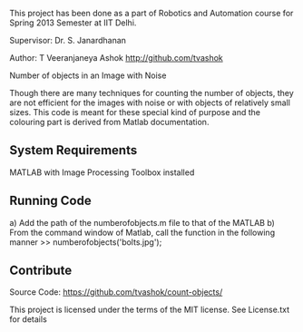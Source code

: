This project has been done as a part of Robotics and Automation course for Spring 2013 Semester at IIT Delhi.

Supervisor: Dr. S. Janardhanan

Author: T Veeranjaneya Ashok http://github.com/tvashok

Number of objects in an Image with Noise

Though there are many techniques for counting the number of objects, they are not efficient for the images with noise or with objects of relatively small sizes. This code is meant for these special kind of purpose and the colouring part is derived from Matlab documentation.

System Requirements
-------------------
MATLAB with Image Processing Toolbox installed

Running Code
------------

a) Add the path of the numberofobjects.m file to that of the MATLAB
b) From the command window of Matlab, call the function in the following manner
	>> numberofobjects('bolts.jpg');

Contribute
----------
Source Code: https://github.com/tvashok/count-objects/


This project is licensed under the terms of the MIT license. See License.txt for details
